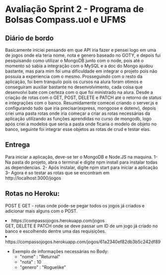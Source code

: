 # Avaliação Sprint 2 - Programa de Bolsas Compass.uol e UFMS

## Diário de bordo
Basicamente iniciei pensando em que API iria fazer e pensei logo em uma de jogos onde ela teria nome, nota e genero baseado no GOTY,
e depois fui pesquisando como utilizar o MongoDB junto com o node, pois até o momento só sabia a integração com o MySQL
e a doc do Mongo ajudou bastante, mas para mim foi uma dificuldade em integrar o projeto pois não possuia a experiencia com o mesmo.
Prosseguindo com o resto da aplicação, foi bem tranquilo pois os cursos na alura foram otimos e conseguiram auxiliar bastante no desenvolvimento,
cada coisa que desenvolvi bate com certeza com o que foi ministrado na alura. Desde a criação de rotas com o GET, POST, DELETE e PATCH até o retorno de
status e integrações com o banco. Resumidamente comecei criando o server.js e configurando tudo que iria precisar(express, mongoose e dotenv), depois criei
uma pasta rotas onde iria começar a criar as rotas necessárias da aplicação utilizando as funções aprendidas no curso de mongodb, logo após criei a modelos que seria a
pasta onde ficaria o modelo de objeto no banco, seguinte foi integrar esse objetos as rotas de crud e testar elas.


## Entrega
Para iniciar a aplicação, deve-se ter o MongoDB e Node.JS na maquina.
1- Na pasta do projeto, abra o terminal e digite npm install para instalar todas as dependencias.
2- Após instalar, digite npm start para iniciar a aplicação
3- Agora é so testar as rotas que se encontram em http://localhost:3000/jogos

## Rotas no Heroku:
POST E GET - rotas onde pode-se pegar todos os jogos já criados e adicionar mais alguns com o POST.
<li>https://compassojogos.herokuapp.com/jogos</li>
GET, DELETE E PATCH onde se deve passar um ID de um jogo já criado no banco e escolhendo dentre uma das requisições.
<li>https://compassojogos.herokuapp.com/jogos/61a2340ef82db3b5c242df89</li>

- Exemplo de informações necessárias no Body:
  * "nome" : "Returnal"
  * "nota" : 10
  * "genero" : "Roguelike"